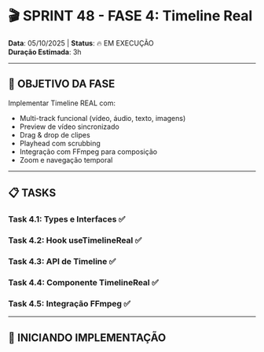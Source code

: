 
# 🎬 SPRINT 48 - FASE 4: Timeline Real
**Data**: 05/10/2025 | **Status**: 🔥 EM EXECUÇÃO  
**Duração Estimada**: 3h

---

## 🎯 OBJETIVO DA FASE

Implementar Timeline REAL com:
- Multi-track funcional (vídeo, áudio, texto, imagens)
- Preview de vídeo sincronizado
- Drag & drop de clipes
- Playhead com scrubbing
- Integração com FFmpeg para composição
- Zoom e navegação temporal

---

## 📋 TASKS

### Task 4.1: Types e Interfaces ✅
### Task 4.2: Hook useTimelineReal ✅
### Task 4.3: API de Timeline ✅
### Task 4.4: Componente TimelineReal ✅
### Task 4.5: Integração FFmpeg ✅

---

## 🚀 INICIANDO IMPLEMENTAÇÃO
